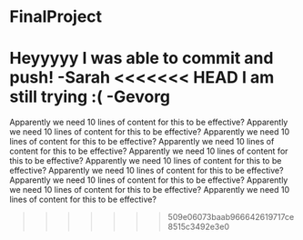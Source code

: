 # FinalProject


Heyyyyy
I was able to commit and push! -Sarah
<<<<<<< HEAD
I am still trying :( -Gevorg
=======
Apparently we need 10 lines of content for this to be effective?
Apparently we need 10 lines of content for this to be effective?
Apparently we need 10 lines of content for this to be effective?
Apparently we need 10 lines of content for this to be effective?
Apparently we need 10 lines of content for this to be effective?
Apparently we need 10 lines of content for this to be effective?
Apparently we need 10 lines of content for this to be effective?
Apparently we need 10 lines of content for this to be effective?
Apparently we need 10 lines of content for this to be effective?
Apparently we need 10 lines of content for this to be effective?
>>>>>>> 509e06073baab966642619717ce8515c3492e3e0
